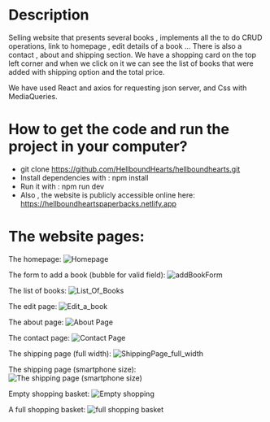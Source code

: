 # Description

Selling website that presents several books , implements all the to do CRUD operations, link to homepage , edit details of a book ...
There is also a contact , about and shipping section.
We have a shopping card on the top left corner and when we click on it we can see the list of books that were 
added  with shipping option and the total price.

We have used React and axios for requesting json server, and Css with MediaQueries.

# How to get the code and run the project in your computer?

- git clone https://github.com/HellboundHearts/hellboundhearts.git
- Install dependencies with : npm install
- Run it with : npm run dev
- Also , the website is publicly accessible online here: https://hellboundheartspaperbacks.netlify.app

# The website pages:

The homepage:
![Homepage](.\assets\presentation\HomePage.jpg "Homepage")

The form to add a book (bubble for valid field):
![addBookForm](.\assets\presentation\addBookForm.jpg "addBookForm")

The list of books:
![List_Of_Books](.\assets\presentation\List_Of_Books.jpg "List_Of_Books")

The edit page:
![Edit_a_book](.\assets\presentation\Edit_a_book.jpg "Edit_a_book")


The about page:
![About Page](.\assets\presentation\About_Page_Photo.png "About Page")

The contact page:
![Contact Page](./assets/presentation/contact_page.jpg "Contact Page")

The shipping page (full width):
![ShippingPage_full_width](./assets/presentation/ShippingPage_full_width.jpg "ShippingPage 1")

The shipping page (smartphone size):
![The shipping page (smartphone size)](.\assets\presentation\shippingPage_SmartPhone_Size.jpg "ShippingPage Smartphone")

Empty shopping basket:
![Empty shopping](.\assets\presentation\Empty_shopping.jpg "Empty shopping")

A full shopping basket: 
![full shopping basket](./assets/presentation/Shopping_small_size.jpg "full shopping basket")